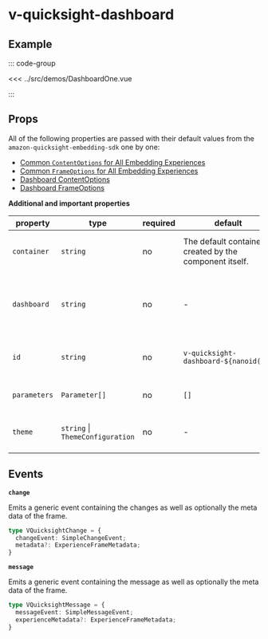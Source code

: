 # v-quicksight-dashboard

## Example

<script setup>
import DashboardOne from "@demos/DashboardOne.vue"
</script>

<ClientOnly>
  <!-- <DashboardOne /> -->
</ClientOnly>

::: code-group

<<< ../src/demos/DashboardOne.vue

:::

## Props

All of the following properties are passed with their default values from the `amazon-quicksight-embedding-sdk` one by one:

- [Common `ContentOptions` for All Embedding Experiences
](https://github.com/awslabs/amazon-quicksight-embedding-sdk#common-properties-of-contentoptions-for-all-embedding-experiences)
- [Common `FrameOptions` for All Embedding Experiences
](https://github.com/awslabs/amazon-quicksight-embedding-sdk#common-properties-of-frameoptions-for-all-embedding-experiences)
- [Dashboard ContentOptions](https://github.com/awslabs/amazon-quicksight-embedding-sdk#contentoptions)
- [Dashboard FrameOptions](https://github.com/awslabs/amazon-quicksight-embedding-sdk#frameoptions)

**Additional and important properties**

| **property** | **type**                         | **required** | **default**                                            | **description**                                                                                                                                            |
|--------------|----------------------------------|--------------|--------------------------------------------------------|------------------------------------------------------------------------------------------------------------------------------------------------------------|
| `container`  | `string`                         | no           | The default container created by the component itself. | The container where the `iframe` for embedding is created.                                                                                                 |
| `dashboard`  | `string`                         | no           | -                                                      | The dashboard that should be displayed (it's watched and updated when the property changes)                                                                |
| `id`         | `string`                         | no           | `v-quicksight-dashboard-${nanoid(6)}`                  | The `id` for the created `iframe` container element (parent)                                                                                               |
| `parameters` | `Parameter[]`                    | no           | `[]`                                                   | The parameters to be passed to the dashboard.                                                                                                              |
| `theme`      | `string` \| `ThemeConfiguration` | no           | -                                                      | The Theme ARN to use or an overriding [`ThemeConfiguration`](https://docs.aws.amazon.com/de_de/quicksight/latest/APIReference/API_ThemeConfiguration.html) |


## Events

**`change`**

Emits a generic event containing the changes as well as optionally the meta data of the frame.

```ts
type VQuicksightChange = {
  changeEvent: SimpleChangeEvent;
  metadata?: ExperienceFrameMetadata;
}
```

**`message`**

Emits a generic event containing the message as well as optionally the meta data of the frame.

```ts
type VQuicksightMessage = {
  messageEvent: SimpleMessageEvent;
  experienceMetadata?: ExperienceFrameMetadata;
}
```
